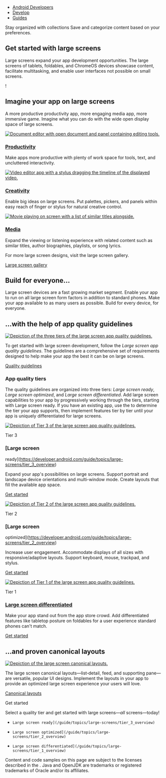 -   [Android Developers](https://developer.android.com/)
-   [Develop](https://developer.android.com/develop)
-   [Guides](https://developer.android.com/guide)

Stay organized with collections Save and categorize content based on your preferences.

## Get started with large screens

Large screens expand your app development opportunities. The large screens of tablets, foldables, and ChromeOS devices showcase content, facilitate multitasking, and enable user interfaces not possible on small screens.

!

## Imagine your app on large screens

A more productive productivity app, more engaging media app, more immersive game. Imagine what you can do with the wide open display space of large screens.

[![Document editor with open document and panel containing editing tools.
](https://developer.android.com/static/images/guide/topics/large-screens/get-started/gallery_productivity.png)](https://developer.android.com/large-screens/gallery/productivity)

### [Productivity](https://developer.android.com/large-screens/gallery/productivity)

Make apps more productive with plenty of work space for tools, text, and uncluttered interactivity.

[![Video editor app with a stylus dragging the timeline of the displayed video.](https://developer.android.com/static/images/guide/topics/large-screens/get-started/gallery_creativity.png)](https://developer.android.com/large-screens/gallery/creativity)

### [Creativity](https://developer.android.com/large-screens/gallery/creativity)

Enable big ideas on large screens. Put palettes, pickers, and panels within easy reach of finger or stylus for natural creative control.

[![Movie playing on screen with a list of similar titles alongside.](https://developer.android.com/static/images/guide/topics/large-screens/get-started/gallery_media.png)](https://developer.android.com/large-screens/gallery/media)

### [Media](https://developer.android.com/large-screens/gallery/media)

Expand the viewing or listening experience with related content such as similar titles, author biographies, playlists, or song lyrics.

For more large screen designs, visit the large screen gallery.

[Large screen gallery](https://developer.android.com/large-screens/gallery)

## Build for everyone…

Large screen devices are a fast growing market segment. Enable your app to run on all large screen form factors in addition to standard phones. Make your app available to as many users as possible. Build for every device, for everyone.

## …with the help of app quality guidelines

[![Depiction of the three tiers of the large screen app quality guidelines.
](https://developer.android.com/static/images/guide/topics/large-screens/quality-guidelines/quality_guidelines_header_small.png)](https://developer.android.com/docs/quality-guidelines/large-screen-app-quality)

To get started with large screen development, follow the _Large screen app quality guidelines_. The guidelines are a comprehensive set of requirements designed to help make your app the best it can be on large screens.

[Quality guidelines](https://developer.android.com/docs/quality-guidelines/large-screen-app-quality)

### App quality tiers

The quality guidelines are organized into three tiers: _Large screen ready_, _Large screen optimized_, and _Large screen differentiated_. Add large screen capabilities to your app by progressively working through the tiers, starting with Large screen ready. If you have an existing app, use the  to determine the tier your app supports, then implement features tier by tier until your app is uniquely differentiated for large screens.

[![Depiction of Tier 3 of the large screen app quality guidelines.
](https://developer.android.com/static/images/guide/topics/large-screens/quality-guidelines/tier-3/tier_3_icon.svg)](https://developer.android.com/guide/topics/large-screens/tier_3_overview)

Tier 3

### [Large screen  
ready](https://developer.android.com/guide/topics/large-screens/tier_3_overview)

Expand your app's possibilities on large screens. Support portrait and landscape device orientations and multi-window mode. Create layouts that fill the available app space.

[Get started](https://developer.android.com/guide/topics/large-screens/tier_3_overview)

[![Depiction of Tier 2 of the large screen app quality guidelines.
](https://developer.android.com/static/images/guide/topics/large-screens/quality-guidelines/tier-2/tier_2_icon.svg)](https://developer.android.com/guide/topics/large-screens/tier_2_overview)

Tier 2

### [Large screen  
optimized](https://developer.android.com/guide/topics/large-screens/tier_2_overview)

Increase user engagement. Accommodate displays of all sizes with responsive/adaptive layouts. Support keyboard, mouse, trackpad, and stylus.

[Get started](https://developer.android.com/guide/topics/large-screens/tier_2_overview)

[![Depiction of Tier 1 of the large screen app quality guidelines.
](https://developer.android.com/static/images/guide/topics/large-screens/quality-guidelines/tier-1/tier_1_icon.svg)](https://developer.android.com/guide/topics/large-screens/tier_1_overview)

Tier 1

### [Large screen differentiated](https://developer.android.com/guide/topics/large-screens/tier_1_overview)

Make your app stand out from the app store crowd. Add differentiated features like tabletop posture on foldables for a user experience standard phones can't match.

[Get started](https://developer.android.com/guide/topics/large-screens/tier_1_overview)

## …and proven canonical layouts

[![Depiction of the large screen canonical layouts.
](https://developer.android.com/static/images/guide/topics/large-screens/canonical-layouts/canonical_layouts_header_small.png)](https://developer.android.com/guide/topics/large-screens/large-screen-canonical-layouts)

The large screen canonical layouts—list‑detail, feed, and supporting pane—are versatile, popular UI designs. Implement the layouts in your app to provide an optimized large screen experience your users will love.

[Canonical layouts](https://developer.android.com/guide/topics/large-screens/large-screen-canonical-layouts)

Get started

Select a quality tier and get started with large screens—_all_ screens—today!

-     Large screen ready](/guide/topics/large-screens/tier_3_overview)
-     Large screen optimized](/guide/topics/large-screens/tier_2_overview)
-     Large screen differentiated](/guide/topics/large-screens/tier_1_overview)

Content and code samples on this page are subject to the licenses described in the . Java and OpenJDK are trademarks or registered trademarks of Oracle and/or its affiliates.